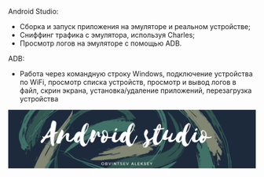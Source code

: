 Android Studio:
- Сборка и запуск приложения на эмуляторе и реальном устройстве;
- Сниффинг трафика с эмулятора, используя Charles;
- Просмотр логов на эмуляторе с помощью ADB.

ADB:
- Работа через командную строку Windows, подключение устройства по WiFi, просмотр списка устройств, 
 просмотр и вывод логов в файл, скрин экрана, установка/удаление приложений, перезагрузка устройства
 
![alt text](picture_androidstudio.png)
